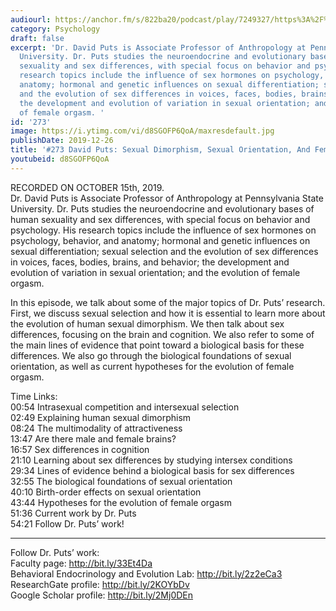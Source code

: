 ```yaml
---
audiourl: https://anchor.fm/s/822ba20/podcast/play/7249327/https%3A%2F%2Fd3ctxlq1ktw2nl.cloudfront.net%2Fproduction%2F2019-9-18%2F29808227-44100-2-6c142e36f7bed.m4a
category: Psychology
draft: false
excerpt: 'Dr. David Puts is Associate Professor of Anthropology at Pennsylvania State
  University. Dr. Puts studies the neuroendocrine and evolutionary bases of human
  sexuality and sex differences, with special focus on behavior and psychology. His
  research topics include the influence of sex hormones on psychology, behavior, and
  anatomy; hormonal and genetic influences on sexual differentiation; sexual selection
  and the evolution of sex differences in voices, faces, bodies, brains, and behavior;
  the development and evolution of variation in sexual orientation; and the evolution
  of female orgasm. '
id: '273'
image: https://i.ytimg.com/vi/d8SGOFP6QoA/maxresdefault.jpg
publishDate: 2019-12-26
title: '#273 David Puts: Sexual Dimorphism, Sexual Orientation, And Female Orgasm'
youtubeid: d8SGOFP6QoA
---
```

<div class="timelinks">

RECORDED ON OCTOBER 15th, 2019.  
Dr. David Puts is Associate Professor of Anthropology at Pennsylvania State University. Dr. Puts studies the neuroendocrine and evolutionary bases of human sexuality and sex differences, with special focus on behavior and psychology. His research topics include the influence of sex hormones on psychology, behavior, and anatomy; hormonal and genetic influences on sexual differentiation; sexual selection and the evolution of sex differences in voices, faces, bodies, brains, and behavior; the development and evolution of variation in sexual orientation; and the evolution of female orgasm. 

In this episode, we talk about some of the major topics of Dr. Puts’ research. First, we discuss sexual selection and how it is essential to learn more about the evolution of human sexual dimorphism. We then talk about sex differences, focusing on the brain and cognition. We also refer to some of the main lines of evidence that point toward a biological basis for these differences. We also go through the biological foundations of sexual orientation, as well as current hypotheses for the evolution of female orgasm.

Time Links:  
<time>00:54</time> Intrasexual competition and intersexual selection  
<time>02:49</time> Explaining human sexual dimorphism  
<time>08:24</time> The multimodality of attractiveness  
<time>13:47</time> Are there male and female brains?   
<time>16:57</time> Sex differences in cognition  
<time>21:10</time> Learning about sex differences by studying intersex conditions  
<time>29:34</time> Lines of evidence behind a biological basis for sex differences  
<time>32:55</time> The biological foundations of sexual orientation  
<time>40:10</time> Birth-order effects on sexual orientation   
<time>43:44</time> Hypotheses for the evolution of female orgasm  
<time>51:36</time> Current work by Dr. Puts  
<time>54:21</time> Follow Dr. Puts’ work!

---

Follow Dr. Puts’ work:  
Faculty page: http://bit.ly/33Et4Da  
Behavioral Endocrinology and Evolution Lab: http://bit.ly/2z2eCa3  
ResearchGate profile: http://bit.ly/2KOYbDv  
Google Scholar profile: http://bit.ly/2Mj0DEn
</div>

